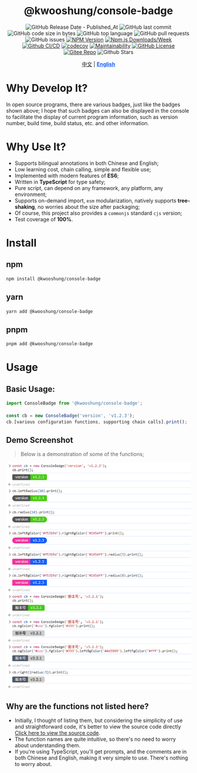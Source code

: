 <div align="center">

# @kwooshung/console-badge

![GitHub Release Date - Published_At](https://img.shields.io/github/release-date/kwooshung/ConsoleBadge?labelColor=272e3b&color=00b42A&logo=github)
![GitHub last commit](https://img.shields.io/github/last-commit/kwooshung/ConsoleBadge?labelColor=272e3b&color=165dff)
![GitHub code size in bytes](https://img.shields.io/github/languages/code-size/kwooshung/ConsoleBadge?labelColor=272e3b&color=165dff)
![GitHub top language](https://img.shields.io/github/languages/top/kwooshung/ConsoleBadge?labelColor=272e3b&color=165dff)
![GitHub pull requests](https://img.shields.io/github/issues-pr/kwooshung/ConsoleBadge?labelColor=272e3b&color=165dff)
![GitHub issues](https://img.shields.io/github/issues/kwooshung/ConsoleBadge?labelColor=272e3b&color=165dff)
[![NPM Version](https://img.shields.io/npm/v/@kwooshung/console-badge?labelColor=272e3b&color=165dff)](https://www.npmjs.com/package/@kwooshung/console-badge)
[![Npm.js Downloads/Week](https://img.shields.io/npm/dw/@kwooshung/console-badge?labelColor=272e3b&labelColor=272e3b&color=165dff&logo=npm)](https://www.npmjs.com/package/@kwooshung/console-badge)
[![Github CI/CD](https://github.com/kwooshung/ConsoleBadge/actions/workflows/ci.yml/badge.svg)](https://github.com/kwooshung/ConsoleBadge/actions/)
[![codecov](https://codecov.io/gh/kwooshung/ConsoleBadge/graph/badge.svg?token=VVZJE7H0KD)](https://codecov.io/gh/kwooshung/ConsoleBadge)
[![Maintainability](https://api.codeclimate.com/v1/badges/662609ca5c84f9a6357e/maintainability)](https://codeclimate.com/github/kwooshung/ConsoleBadge/maintainability)
[![GitHub License](https://img.shields.io/github/license/kwooshung/ConsoleBadge?labelColor=272e3b&color=165dff)](LICENSE)
[![Gitee Repo](https://img.shields.io/badge/gitee-ConsoleBadge-165dff?logo=gitee)](https://gitee.com/kwooshung/ConsoleBadge/)
![Github Stars](https://img.shields.io/github/stars/kwooshung/ConsoleBadge?labelColor=272e3b&color=165dff)

<p align="center">
    <a href="README.zh-CN.md">中文</a> | 
    <a href="README.md" style="font-weight:700;color:#165dff;text-decoration:underline;">English</a>
</p>
</div>

# Why Develop It?

In open source programs, there are various badges, just like the badges shown above; I hope that such badges can also be displayed in the console to facilitate the display of current program information, such as version number, build time, build status, etc. and other information.

# Why Use It?

- Supports bilingual annotations in both Chinese and English;
- Low learning cost, chain calling, simple and flexible use;
- Implemented with modern features of **ES6**;
- Written in **TypeScript** for type safety;
- Pure script, can depend on any framework, any platform, any environment;
- Supports on-demand import, `esm` modularization, natively supports **tree-shaking**, no worries about the size after packaging;
- Of course, this project also provides a `commonjs` standard `cjs` version;
- Test coverage of **100%**.

# Install

## npm

```bash
npm install @kwooshung/console-badge
```

## yarn

```bash
yarn add @kwooshung/console-badge
```

## pnpm

```bash
pnpm add @kwooshung/console-badge
```

# Usage

## Basic Usage:

```typescript
import ConsoleBadge from '@kwooshung/console-badge';

const cb = new ConsoleBadge('version', 'v1.2.3');
cb.[various configuration functions, supporting chain calls].print();
```

## Demo Screenshot

> Below is a demonstration of some of the functions;

![ConsoleBadge Demo Screenshot](./docs/images/demo.png)

## Why are the functions not listed here?

- Initially, I thought of listing them, but considering the simplicity of use and straightforward code, it's better to view the source code directly [Click here to view the source code](./src/index.ts).
- The function names are quite intuitive, so there's no need to worry about understanding them.
- If you're using TypeScript, you'll get prompts, and the comments are in both Chinese and English, making it very simple to use. There's nothing to worry about.
